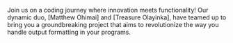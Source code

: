 Join us on a coding journey where innovation meets functionality! Our dynamic duo, [Matthew Ohimai] and [Treasure Olayinka], have teamed up to bring you a groundbreaking project that aims to revolutionize the way you handle output formatting in your programs.

